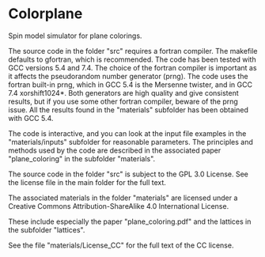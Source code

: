 # Colorplane
Spin model simulator for plane colorings.

The source code in the folder "src" requires a fortran compiler. The makefile defaults to gfortran, which is recommended. The code has been tested with GCC versions 5.4 and 7.4. The choice of the fortran compiler is important as it affects the pseudorandom number generator (prng). The code uses the fortran built-in prng, which in GCC 5.4 is the Mersenne twister, and in GCC 7.4 xorshift1024*. Both generators are high quality and give consistent results, but if you use some other fortran compiler, beware of the prng issue. All the results found in the "materials" subfolder has been obtained with GCC 5.4.

The code is interactive, and you can look at the input file examples in the "materials/inputs" subfolder for reasonable parameters. The principles and methods used by the code are described in the associated paper "plane_coloring" in the subfolder "materials".

The source code in the folder "src" is subject to the GPL 3.0 License. See the license file in the main folder for the full text.

The associated materials in the folder "materials" are licensed under a
Creative Commons Attribution-ShareAlike 4.0 International License.

These include especially the paper "plane_coloring.pdf" and the lattices in the subfolder "lattices".

See the file "materials/License_CC" for the full text of the CC license.
